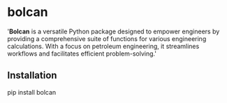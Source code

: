 # bolcan

'**Bolcan** is a versatile Python package designed to empower engineers by providing a comprehensive suite of functions for various engineering calculations. With a focus on petroleum engineering, it streamlines workflows and facilitates efficient problem-solving.'

## Installation

pip install bolcan



